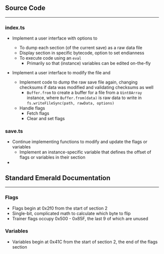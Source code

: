 ## Source Code
<hr/>

### index.ts
* Implement a user interface with options to
    - To dump each section (of the current save) as a raw data file
    - Display section in specific bytecode, option to set endianness
    - To execute code using an `eval`
        * Primarily so that (instance) variables can be edited on-the-fly

* Implement a user interface to modify the file and
    - Implement code to dump the raw save file again, changing checksums if data was modified and validating checksums as well
        * `Buffer.from` to create a buffer for a file from a `Uint8Array` instance, where `Buffer.from(data)` is raw data to write in `fs.writeFileSync(path, rawData, options)`
    - Handle flags
        * Fetch flags
        * Clear and set flags

### save.ts
* Continue implementing functions to modify and update the flags or variables
    - Implement an instance-specific variable that defines the offset of flags or variables in their section
* 

## Standard Emerald Documentation
<hr/>

### Flags
* Flags begin at 0x2f0 from the start of section 2
* Single-bit, complicated math to calculate which byte to flip
* Trainer flags occupy 0x500 - 0x85F, the last 9 of which are unused

### Variables
* Variables begin at 0x41C from the start of section 2, the end of the flags section